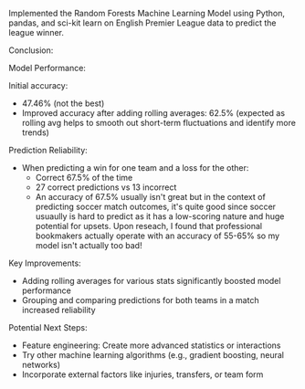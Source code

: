 Implemented the Random Forests Machine Learning Model using Python, pandas, and sci-kit learn on English Premier League data to predict the league winner.

Conclusion:

Model Performance:

Initial accuracy: 
- 47.46% (not the best)
- Improved accuracy after adding rolling averages: 62.5% (expected as rolling avg helps to smooth out short-term fluctuations and identify more trends)

Prediction Reliability:
- When predicting a win for one team and a loss for the other:
  - Correct 67.5% of the time
  - 27 correct predictions vs 13 incorrect
  - An accuracy of 67.5% usually isn't great but in the context of predicting soccer match outcomes, it's quite good since soccer usuaully is hard to predict as it has a low-scoring nature and huge potential for upsets. Upon reseach, I found that professional bookmakers actually operate with an accuracy of 55-65% so my model isn't actually too bad!

Key Improvements:
- Adding rolling averages for various stats significantly boosted model performance
- Grouping and comparing predictions for both teams in a match increased reliability

Potential Next Steps:
- Feature engineering: Create more advanced statistics or interactions
- Try other machine learning algorithms (e.g., gradient boosting, neural networks)
- Incorporate external factors like injuries, transfers, or team form
